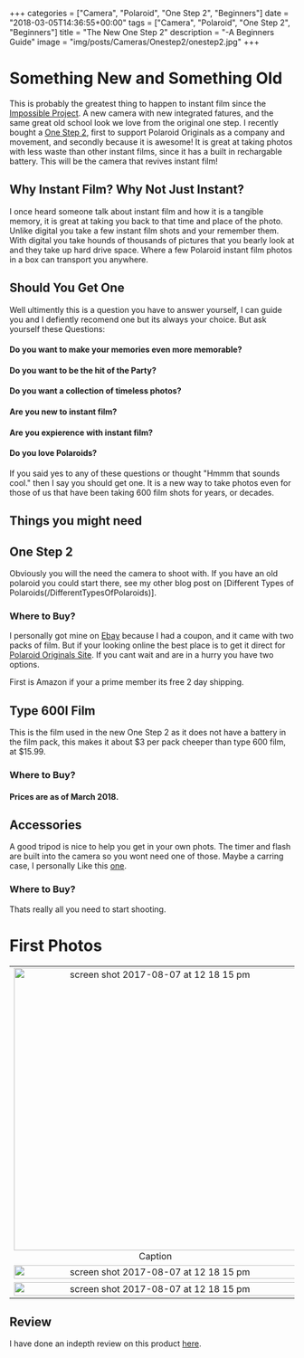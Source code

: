 +++
categories = ["Camera", "Polaroid", "One Step 2", "Beginners"]
date = "2018-03-05T14:36:55+00:00"
tags = ["Camera", "Polaroid", "One Step 2", "Beginners"]
title = "The New One Step 2"
description = "-A Beginners Guide"
image = "img/posts/Cameras/Onestep2/onestep2.jpg"
+++
# Something New and Something Old

This is probably the greatest thing to happen to instant film since the [Impossible Project](https://us.polaroidoriginals.com/pages/about-us). A new camera with new integrated fatures, and the same great old school look we love from the original one step. I recently bought a [One Step 2](https://us.polaroidoriginals.com/products/onestep2-polaroid-camera?variant=971188568090), first to support Polaroid Originals as a company and movement, and secondly because it is awesome! It is great at taking photos with less waste than other instant films, since it has a built in rechargable battery. This will be the camera that revives instant film!

## Why Instant Film? Why Not Just Instant?

I once heard someone talk about instant film and how it is a tangible memory, it is great at taking you back to that time and place of the photo. Unlike digital you take a few instant film shots and your remember them. With digital you take hounds of thousands of pictures that you bearly look at and they take up hard drive space. Where a few Polaroid instant film photos in a box can transport you anywhere.

## Should You Get One

Well ultimently this is a question you have to answer yourself, I can guide you and I defiently recomend one but its always your choice. But ask yourself these Questions:

#### Do you want to make your memories even more memorable?
#### Do you want to be the hit of the Party?
#### Do you want a collection of timeless photos?
#### Are you new to instant film?
#### Are you expierence with instant film?
#### Do you love Polaroids?

If you said yes to any of these questions or thought "Hmmm that sounds cool." then I say you should get one. It is a new way to take photos even for those of us that have been taking 600 film shots for years, or decades. 

## Things you might need

## One Step 2

Obviously you will the need the camera to shoot with. If you have an old polaroid you could start there, see my other blog post on [Different Types of Polaroids(/DifferentTypesOfPolaroids)].

### Where to Buy?
I personally got mine on [Ebay](https://www.ebay.com/sch/i.html?_from=R40&_trksid=p2380057.m570.l1313.TR11.TRC1.A0.H0.Xone+step+.TRS0&_nkw=one+step+2&_sacat=0) because I had a coupon, and it came with two packs of film. But if your looking online the best place is to get it direct for [Polaroid Originals Site](https://us.polaroidoriginals.com/products/onestep2-polaroid-camera?variant=971188568090). If you cant wait and are in a hurry you have two options. 

First is Amazon if your a prime member its free 2 day shipping.

## Type 600I Film

This is the film used in the new One Step 2 as it does not have a battery in the film pack, this makes it about $3 per pack cheeper than type 600 film, at $15.99. 

### Where to Buy?

#### Prices are as of March 2018. 

## Accessories

A good tripod is nice to help you get in your own phots. The timer and flash are built into the camera so you wont need one of those. Maybe a carring case, I personally Like this [one](https://us.polaroidoriginals.com/products/box-camera-bag-white). 

### Where to Buy?

Thats really all you need to start shooting. 

# First Photos

| | | |
|:-------------------------:|:-------------------------:|:-------------------------:|
|<img width="500" alt="screen shot 2017-08-07 at 12 18 15 pm" src="https://user-images.githubusercontent.com/297678/29892310-03e92256-8d83-11e7-9b58-986dcb6f702e.png"> Caption |  <img width="500" alt="screen shot 2017-08-07 at 12 18 15 pm" src="https://user-images.githubusercontent.com/297678/29892310-03e92256-8d83-11e7-9b58-986dcb6f702e.png">|<img width="500" alt="screen shot 2017-08-07 at 12 18 15 pm" src="https://user-images.githubusercontent.com/297678/29892310-03e92256-8d83-11e7-9b58-986dcb6f702e.png">|
|<img style='width:100%' alt="screen shot 2017-08-07 at 12 18 15 pm" src="https://user-images.githubusercontent.com/297678/29892310-03e92256-8d83-11e7-9b58-986dcb6f702e.png">  |  <img style='width:100%' alt="screen shot 2017-08-07 at 12 18 15 pm" src="https://user-images.githubusercontent.com/297678/29892310-03e92256-8d83-11e7-9b58-986dcb6f702e.png">|<img style='width:100%' alt="screen shot 2017-08-07 at 12 18 15 pm" src="https://user-images.githubusercontent.com/297678/29892310-03e92256-8d83-11e7-9b58-986dcb6f702e.png">|
|<img style='width:100%' alt="screen shot 2017-08-07 at 12 18 15 pm" src="https://user-images.githubusercontent.com/297678/29892310-03e92256-8d83-11e7-9b58-986dcb6f702e.png">  |  <img style='width:100%' alt="screen shot 2017-08-07 at 12 18 15 pm" src="https://user-images.githubusercontent.com/297678/29892310-03e92256-8d83-11e7-9b58-986dcb6f702e.png">|<img style='width:100%' alt="screen shot 2017-08-07 at 12 18 15 pm" src="https://user-images.githubusercontent.com/297678/29892310-03e92256-8d83-11e7-9b58-986dcb6f702e.png">|

## Review

I have done an indepth review on this product [here](/OneStep2Review/).